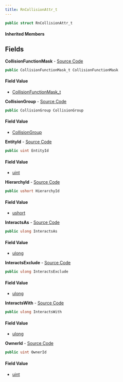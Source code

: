 ```yaml
---
title: RnCollisionAttr_t
---
```


```csharp
public struct RnCollisionAttr_t
```

#### Inherited Members

## Fields

**CollisionFunctionMask** - [Source Code](https://github.com/swiftly-solution/swiftlys2/blob/main/managed/src/SwiftlyS2.Shared/Natives/Structs/RnCollisionAttr_t.cs#L25)

```csharp
public CollisionFunctionMask_t CollisionFunctionMask
```

#### Field Value

- [CollisionFunctionMask_t](/docs/api/shared/natives/collisionfunctionmask_t)

**CollisionGroup** - [Source Code](https://github.com/swiftly-solution/swiftlys2/blob/main/managed/src/SwiftlyS2.Shared/Natives/Structs/RnCollisionAttr_t.cs#L24)

```csharp
public CollisionGroup CollisionGroup
```

#### Field Value

- [CollisionGroup](/docs/api/shared/natives/collisiongroup)

**EntityId** - [Source Code](https://github.com/swiftly-solution/swiftlys2/blob/main/managed/src/SwiftlyS2.Shared/Natives/Structs/RnCollisionAttr_t.cs#L21)

```csharp
public uint EntityId
```

#### Field Value

- [uint](https://learn.microsoft.com/dotnet/api/system.uint32)

**HierarchyId** - [Source Code](https://github.com/swiftly-solution/swiftlys2/blob/main/managed/src/SwiftlyS2.Shared/Natives/Structs/RnCollisionAttr_t.cs#L23)

```csharp
public ushort HierarchyId
```

#### Field Value

- [ushort](https://learn.microsoft.com/dotnet/api/system.uint16)

**InteractsAs** - [Source Code](https://github.com/swiftly-solution/swiftlys2/blob/main/managed/src/SwiftlyS2.Shared/Natives/Structs/RnCollisionAttr_t.cs#L18)

```csharp
public ulong InteractsAs
```

#### Field Value

- [ulong](https://learn.microsoft.com/dotnet/api/system.uint64)

**InteractsExclude** - [Source Code](https://github.com/swiftly-solution/swiftlys2/blob/main/managed/src/SwiftlyS2.Shared/Natives/Structs/RnCollisionAttr_t.cs#L20)

```csharp
public ulong InteractsExclude
```

#### Field Value

- [ulong](https://learn.microsoft.com/dotnet/api/system.uint64)

**InteractsWith** - [Source Code](https://github.com/swiftly-solution/swiftlys2/blob/main/managed/src/SwiftlyS2.Shared/Natives/Structs/RnCollisionAttr_t.cs#L19)

```csharp
public ulong InteractsWith
```

#### Field Value

- [ulong](https://learn.microsoft.com/dotnet/api/system.uint64)

**OwnerId** - [Source Code](https://github.com/swiftly-solution/swiftlys2/blob/main/managed/src/SwiftlyS2.Shared/Natives/Structs/RnCollisionAttr_t.cs#L22)

```csharp
public uint OwnerId
```

#### Field Value

- [uint](https://learn.microsoft.com/dotnet/api/system.uint32)

